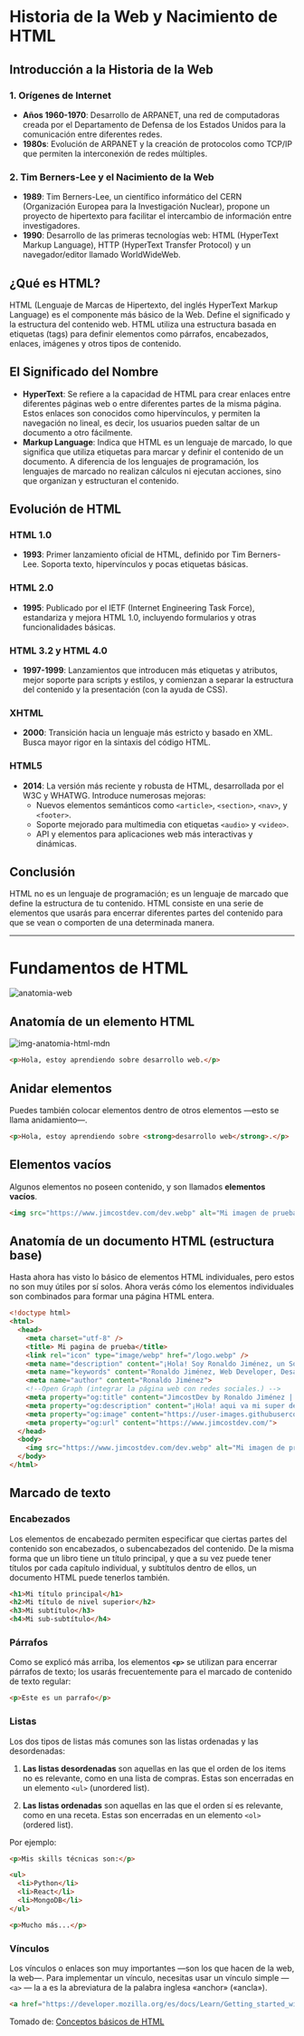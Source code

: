 # Historia de la Web y Nacimiento de HTML

## Introducción a la Historia de la Web

### 1. Orígenes de Internet
- **Años 1960-1970**: Desarrollo de ARPANET, una red de computadoras creada por el Departamento de Defensa de los Estados Unidos para la comunicación entre diferentes redes.
- **1980s**: Evolución de ARPANET y la creación de protocolos como TCP/IP que permiten la interconexión de redes múltiples.

### 2. Tim Berners-Lee y el Nacimiento de la Web
- **1989**: Tim Berners-Lee, un científico informático del CERN (Organización Europea para la Investigación Nuclear), propone un proyecto de hipertexto para facilitar el intercambio de información entre investigadores.
- **1990**: Desarrollo de las primeras tecnologías web: HTML (HyperText Markup Language), HTTP (HyperText Transfer Protocol) y un navegador/editor llamado WorldWideWeb.

## ¿Qué es HTML?
HTML (Lenguaje de Marcas de Hipertexto, del inglés HyperText Markup Language) es el componente más básico de la Web. Define el significado y la estructura del contenido web.  HTML utiliza una estructura basada en etiquetas (tags) para definir elementos como párrafos, encabezados, enlaces, imágenes y otros tipos de contenido.

## El Significado del Nombre
- **HyperText**: Se refiere a la capacidad de HTML para crear enlaces entre diferentes páginas web o entre diferentes partes de la misma página. Estos enlaces son conocidos como hipervínculos, y permiten la navegación no lineal, es decir, los usuarios pueden saltar de un documento a otro fácilmente.
- **Markup Language**: Indica que HTML es un lenguaje de marcado, lo que significa que utiliza etiquetas para marcar y definir el contenido de un documento. A diferencia de los lenguajes de programación, los lenguajes de marcado no realizan cálculos ni ejecutan acciones, sino que organizan y estructuran el contenido.


## Evolución de HTML

### HTML 1.0
- **1993**: Primer lanzamiento oficial de HTML, definido por Tim Berners-Lee. Soporta texto, hipervínculos y pocas etiquetas básicas.

### HTML 2.0
- **1995**: Publicado por el IETF (Internet Engineering Task Force), estandariza y mejora HTML 1.0, incluyendo formularios y otras funcionalidades básicas.

### HTML 3.2 y HTML 4.0
- **1997-1999**: Lanzamientos que introducen más etiquetas y atributos, mejor soporte para scripts y estilos, y comienzan a separar la estructura del contenido y la presentación (con la ayuda de CSS).

### XHTML
- **2000**: Transición hacia un lenguaje más estricto y basado en XML. Busca mayor rigor en la sintaxis del código HTML.

### HTML5
- **2014**: La versión más reciente y robusta de HTML, desarrollada por el W3C y WHATWG. Introduce numerosas mejoras:
  - Nuevos elementos semánticos como `<article>`, `<section>`, `<nav>`, y `<footer>`.
  - Soporte mejorado para multimedia con etiquetas `<audio>` y `<video>`.
  - API y elementos para aplicaciones web más interactivas y dinámicas.



## Conclusión
HTML no es un lenguaje de programación; es un lenguaje de marcado que define la estructura de tu contenido. HTML consiste en una serie de elementos que usarás para encerrar diferentes partes del contenido para que se vean o comporten de una determinada manera. 


---
 
# Fundamentos de HTML
![anatomia-web](https://ax-blog.axarnet.dev/blog/images/blog/2022/estructura-web/partes-estructura-header-bot-footer.jpg)
## Anatomía de un elemento HTML

![img-anatomia-html-mdn](https://developer.mozilla.org/es/docs/Learn/Getting_started_with_the_web/HTML_basics/grumpy-cat-small.png)
```html
<p>Hola, estoy aprendiendo sobre desarrollo web.</p>
```

## Anidar elementos
Puedes también colocar elementos dentro de otros elementos —esto se llama anidamiento—.
```html
<p>Hola, estoy aprendiendo sobre <strong>desarrollo web</strong>.</p>
```

## Elementos vacíos
Algunos elementos no poseen contenido, y son llamados **elementos vacíos**.

```html
<img src="https://www.jimcostdev.com/dev.webp" alt="Mi imagen de prueba" />
```
## Anatomía de un documento HTML (estructura base)
Hasta ahora has visto lo básico de elementos HTML individuales, pero estos no son muy útiles por sí solos. Ahora verás cómo los elementos individuales son combinados para formar una página HTML entera.

```html
<!doctype html>
<html>
  <head>
    <meta charset="utf-8" />
    <title> Mi pagina de prueba</title>
    <link rel="icon" type="image/webp" href="/logo.webp" />
    <meta name="description" content="¡Hola! Soy Ronaldo Jiménez, un Software Developer apasionado por la creación de soluciones tecnológicas. Descubre mi experiencia laboral, educación y más.">
    <meta name="keywords" content="Ronaldo Jiménez, Web Developer, Desarrollador web, jimcostdev, Python">
    <meta name="author" content="Ronaldo Jiménez">
    <!--Open Graph (integrar la página web con redes sociales.) -->
    <meta property="og:title" content="JimcostDev by Ronaldo Jiménez | Software Developer">
    <meta property="og:description" content="¡Hola! aqui va mi super descripción">
    <meta property="og:image" content="https://user-images.githubusercontent.com/53100460/254561844-6471bed7-ba32-4d66-b05f-007da9a95620.jpg">
    <meta property="og:url" content="https://www.jimcostdev.com/">
  </head>
  <body>
    <img src="https://www.jimcostdev.com/dev.webp" alt="Mi imagen de prueba" />
  </body>
</html>
```

## Marcado de texto

### Encabezados
Los elementos de encabezado permiten especificar que ciertas partes del contenido son encabezados, o subencabezados del contenido. De la misma forma que un libro tiene un título principal, y que a su vez puede tener títulos por cada capítulo individual, y subtítulos dentro de ellos, un documento HTML puede tenerlos también.

```html
<h1>Mi título principal</h1>
<h2>Mi título de nivel superior</h2>
<h3>Mi subtítulo</h3>
<h4>Mi sub-subtítulo</h4>
```

### Párrafos
Como se explicó más arriba, los elementos **```<p>```** se utilizan para encerrar párrafos de texto; los usarás frecuentemente para el marcado de contenido de texto regular:
```html
<p>Este es un parrafo</p>
```

### Listas
Los dos tipos de listas más comunes son las listas ordenadas y las desordenadas:

1. **Las listas desordenadas** son aquellas en las que el orden de los items no es relevante, como en una lista de compras. Estas son encerradas en un elemento ```<ul>``` (unordered list).
   
2. **Las listas ordenadas** son aquellas en las que el orden sí es relevante, como en una receta. Estas son encerradas en un elemento ```<ol>``` (ordered list).

Por ejemplo:
```html
<p>Mis skills técnicas son:</p>

<ul>
  <li>Python</li>
  <li>React</li>
  <li>MongoDB</li>
</ul>

<p>Mucho más...</p>

```

### Vínculos
Los vínculos o enlaces son muy importantes —son los que hacen de la web, la web—. Para implementar un vínculo, necesitas usar un vínculo simple — ```<a>``` — la a es la abreviatura de la palabra inglesa «anchor» («ancla»). 
```html
<a href="https://developer.mozilla.org/es/docs/Learn/Getting_started_with_the_web/HTML_basics"> Conceptos básicos de HTML </a>
```

Tomado de: [Conceptos básicos de HTML](https://developer.mozilla.org/es/docs/Learn/Getting_started_with_the_web/HTML_basics)
